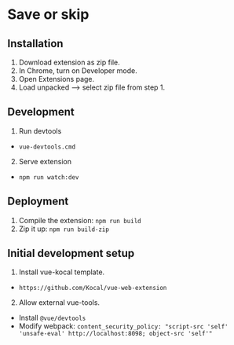 # Save or skip

## Installation

1. Download extension as zip file.
2. In Chrome, turn on Developer mode.
3. Open Extensions page.
4. Load unpacked --> select zip file from step 1.

## Development

1. Run devtools

- `vue-devtools.cmd`

2. Serve extension

- `npm run watch:dev`

## Deployment

1. Compile the extension: `npm run build`
2. Zip it up: `npm run build-zip`

## Initial development setup

1. Install vue-kocal template.

- `https://github.com/Kocal/vue-web-extension`

2. Allow external vue-tools.

- Install `@vue/devtools`
- Modify webpack: `content_security_policy: "script-src 'self' 'unsafe-eval' http://localhost:8098; object-src 'self'"`
